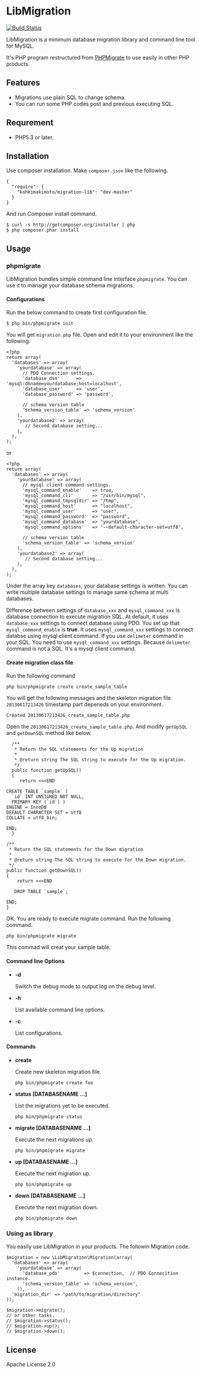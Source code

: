 # LibMigration

[![Build Status](https://travis-ci.org/kohkimakimoto/lib-migration.png?branch=master)](https://travis-ci.org/kohkimakimoto/lib-migration)

LibMigration is a minimum database migration library and command line tool for MySQL.

It's PHP program restructured from [PHPMigrate](https://github.com/kohkimakimoto/phpmigrate) to use easily in other PHP products.

## Features

  * Migrations use plain SQL to change schema.
  * You can run some PHP codes post and previous executing SQL.

## Requrement

  * PHP5.3 or later.

## Installation

Use composer installation. Make `composer.json` like the following.

    {
      "require": {
        "kohkimakimoto/migration-lib": "dev-master"
      }
    }

And run Composer install command.

    $ curl -s http://getcomposer.org/installer | php
    $ php composer.phar install

## Usage

### phpmigrate

LibMigration bundles simple command line interface `phpmigrate`.
You can use it to manage your database schema migrations.

#### Configurations

Run the below command to create first configuration file.

    $ php bin/phpmigrate init

You will get `migration.php` file. Open and edit it to your environment like the following.

    <?php
    return array(
      'databases' => array(
        'yourdatabase' => array(
          // PDO Connection settings.
          'database_dsn'      => 'mysql:dbname=yourdatabase;host=localhost',
          'database_user'     => 'user',
          'database_password' => 'password',

          // schema version table
          'schema_version_table' => 'schema_version'
        ),
        'yourdatabase2' => array(
           // Second database setting...
        ),
      ),
    );

or

    <?php
    return array(
      'databases' => array(
        'yourdatabase' => array(
          // mysql client command settings.
          'mysql_command_enable'    => true,
          'mysql_command_cli'       => "/usr/bin/mysql",
          'mysql_command_tmpsqldir' => "/tmp",
          'mysql_command_host'      => "localhost",
          'mysql_command_user'      => "user",
          'mysql_command_password'  => "password",
          'mysql_command_database'  => "yourdatabase",
          'mysql_command_options'   => "--default-character-set=utf8",

          // schema version table
          'schema_version_table' => 'schema_version'
        ),
        'yourdatabase2' => array(
           // Second database setting...
        ),
      ),
    );

Under the array key `databases`, your database settings is written.
You can write multiple database settings to manage same schema at multi databases.

Difference between settings of `database_xxx` and `mysql_command_xxx` is database connection to execute migration SQL.
At default, it uses `database_xxx` settings to connect database using PDO.
You set up that `mysql_command_enable` is **true**. It uses `mysql_command_xxx` settings to connect databse using mysql client command.
If you use `delimeter` command in your SQL. You need to use `mysql_command_xxx` settings. Because `delimeter` command is not a SQL.
It's a mysql client command.


#### Create migration class file

Run the following command

    php bin/phpmigrate create create_sample_table

You will get the following messages and the skeleton migration file.
`20130617213426` timestamp part depeneds on your environment.

    Created 20130617213426_create_sample_table.php

Open the `20130617213426_create_sample_table.php`. And modify `getUpSQL` and `getDownSQL` method like below.



      /**
       * Return the SQL statements for the Up migration
       *
       * @return string The SQL string to execute for the Up migration.
       */
      public function getUpSQL()
      {
         return <<<END

    CREATE TABLE `sample` (
      `id` INT UNSIGNED NOT NULL,
      PRIMARY KEY (`id`) )
    ENGINE = InnoDB
    DEFAULT CHARACTER SET = utf8
    COLLATE = utf8_bin;

    END;
      }

    /**
     * Return the SQL statements for the Down migration
     *
     * @return string The SQL string to execute for the Down migration.
     */
    public function getDownSQL()
    {
        return <<<END

       DROP TABLE `sample`;

    END;
    }

OK. You are ready to execute migrate command. Run the following command.

    php bin/phpmigrate migrate

This commad will creat your sample table.

#### Command line Options

  * **-d**

    Switch the debug mode to output log on the debug level.

  * **-h**

    List available command line options.


  * **-c**

    List configurations.

#### Commands

  * **create**

    Create new skeleton migration file.

        php bin/phpmigrate create foo

  * **status [DATABASENAME ...]**

    List the migrations yet to be executed.

        php bin/phpmigrate status

  * **migrate [DATABASENAME ...]**

    Execute the next migrations up.

        php bin/phpmigrate migrate

  * **up [DATABASENAME ...]**

    Execute the next migration up.

        php bin/phpmigrate up

  * **down [DATABASENAME ...]**

    Execute the next migration down.

        php bin/phpmigrate down

### Using as library

You easily use LibMigration in your products. The followin Migration code.

    $migration = new \LibMigration\Migration(array(
      'databases' => array(
        'yourdatabase' => array(
          'database_pdo'         => $connection,  // PDO Connecition instance.
          'schema_version_table' => 'schema_version',
        )),
      'migration_dir' => "path/to/migration/directory"
    ));

    $migration->migrate();
    // or other tasks.
    // $migration->status();
    // $migration->up();
    // $migration->down();






## License

  Apache License 2.0




